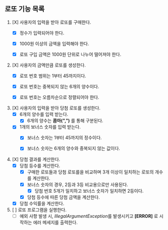## 로또 기능 목록 

1. [X] 사용자의 입력을 받아 로또를 구매한다.
   - [X] 정수가 입력되어야 한다.
   - [X] 1000원 이상의 금액을 입력해야 한다.
   - [X] 로또 구입 금액은 1000원 단위로 나누어 떨어져야 한다.


2. [X] 사용자의 금액만큼 로또를 생성한다.
   - [X] 로또 번호 범위는 1부터 45까지이다.
   - [X] 로또 번호는 중복되지 않는 6개의 양수이다.
   - [X] 로또 번호는 오름차순으로 정렬되어야 한다.


3. [X] 사용자의 입력을 받아 당첨 로또를 생성한다.
   - [X] 6개의 양수를 입력 받는다.
     - [X] 6개의 양수는 **콤마(",")** 를 통해 구분된다.
   - [X] 1개의 보너스 숫자를 입력 받는다.
     - [X] 보너스 숫자는 1부터 45까지의 정수이다.
     - [X] 보너스 숫자는 6개의 양수와 중복되지 않는 값이다.


4. [X] 당첨 결과를 계산한다.
   - [X] 당첨 등수를 계산한다.
     - [X] 구매한 로또들과 당첨 로또를을 비교하며 3개 이상이 일치하는 로또의 개수를 계산한다.
     - [X] 보너스 숫자의 경우, 2등과 3등 비교용으로만 사용된다.
       - [X] 당첨 번호 5개가 일치하고 보너스 숫자가 일치하면 2등이다.
     - [X] 당첨 등수에 따른 당첨 금액을 계산한다.
   - [X] 당첨 수익률을 계산한다.

5. [ ] 로또 프로그램을 실행한다.
   - [ ] 예외 사항 발생 시, *IllegalArgumentException*를 발생시키고 **[ERROR]** 로 시작하는 에러 메세지를 출력한다.
